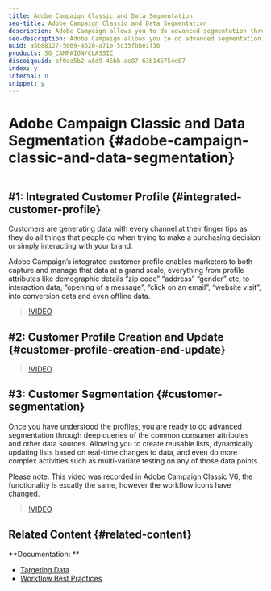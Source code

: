 ```yaml
---
title: Adobe Campaign Classic and Data Segmentation 
seo-title: Adobe Campaign Classic and Data Segmentation
description: Adobe Campaign allows you to do advanced segmentation through deep queries of the common consumer attributes and other data sources allowing you to create reusable lists, dynamically updating lists based on real-time changes to data, and even do more complex activities such as multi-variate testing on any of those data points. This tutorial explains the integrated customer profile, how to create and update the profiles and how to create customer segments based on these profiles. 
seo-description: Adobe Campaign allows you to do advanced segmentation through deep queries of the common consumer attributes and other data sources allowing you to create reusable lists, dynamically updating lists based on real-time changes to data, and even do more complex activities such as multi-variate testing on any of those data points. This tutorial explains the integrated customer profile, how to create and update the profiles and how to create customer segments based on these profiles.
uuid: a5b88127-5069-4620-a71e-5c35fbbe1f36
products: SG_CAMPAIGN/CLASSIC
discoiquuid: bf0ea5b2-a6d9-46bb-ae87-63b146754d07
index: y
internal: n
snippet: y
---
```


# Adobe Campaign Classic and Data Segmentation {#adobe-campaign-classic-and-data-segmentation}

 ![]() 

## #1: Integrated Customer Profile {#integrated-customer-profile}

Customers are generating data with every channel at their finger tips as they do all things that people do when trying to make a purchasing decision or simply interacting with your brand.

Adobe Campaign’s integrated customer profile enables marketers to both capture and manage that data at a grand scale; everything from profile attributes like demographic details “zip code” “address” “gender” etc, to interaction data, “opening of a message”, “click on an email”, “website visit”, into conversion data and even offline data.

>[!VIDEO](https://video.tv.adobe.com/v/23629?quality=12)

## #2: Customer Profile Creation and Update {#customer-profile-creation-and-update}

>[!VIDEO](https://video.tv.adobe.com/v/23632?quality=12)

## #3: Customer Segmentation  {#customer-segmentation}

Once you have understood the profiles, you are ready to do advanced segmentation through deep queries of the common consumer attributes and other data sources. Allowing you to create reusable lists, dynamically updating lists based on real-time changes to data, and even do more complex activities such as multi-variate testing on any of those data points.

Please note: This video was recorded in Adobe Campaign Classic V6, the functionality is excatly the same, however the workflow icons have changed.

>[!VIDEO](https://video.tv.adobe.com/v/23635?quality=12)

## Related Content {#related-content}

**Documentation: **

* [Targeting Data](https://docs.campaign.adobe.com/doc/AC/en/WKF__General_operation_Targeting_data.html)
* [Workflow Best Practices](https://docs.campaign.adobe.com/doc/AC/en/WKF__General_operation_Best_practices.html)

<!--
<related-links>
<a href="https://helpx.adobe.com/dreamweaver/using/working-with-dreamweaver-and-campaign.html">Dreamweaver Documentation - Create personalized email campaigns</a>
</related-links>
-->

